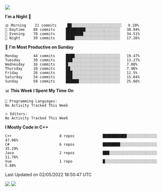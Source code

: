 ![](https://komarev.com/ghpvc/?username=lilpidgey&color=red)
<!--START_SECTION:waka-->
**I'm a Night 🦉** 

```text
🌞 Morning    21 commits     ██░░░░░░░░░░░░░░░░░░░░░░░   9.29% 
🌆 Daytime    88 commits     █████████░░░░░░░░░░░░░░░░   38.94% 
🌃 Evening    78 commits     ████████░░░░░░░░░░░░░░░░░   34.51% 
🌙 Night      39 commits     ████░░░░░░░░░░░░░░░░░░░░░   17.26%

```
📅 **I'm Most Productive on Sunday** 

```text
Monday       44 commits     ████░░░░░░░░░░░░░░░░░░░░░   19.47% 
Tuesday      30 commits     ███░░░░░░░░░░░░░░░░░░░░░░   13.27% 
Wednesday    16 commits     █░░░░░░░░░░░░░░░░░░░░░░░░   7.08% 
Thursday     18 commits     ██░░░░░░░░░░░░░░░░░░░░░░░   7.96% 
Friday       26 commits     ███░░░░░░░░░░░░░░░░░░░░░░   11.5% 
Saturday     34 commits     ███░░░░░░░░░░░░░░░░░░░░░░   15.04% 
Sunday       58 commits     ██████░░░░░░░░░░░░░░░░░░░   25.66%

```


📊 **This Week I Spent My Time On** 

```text
💬 Programming Languages: 
No Activity Tracked This Week

🔥 Editors: 
No Activity Tracked This Week

```

**I Mostly Code in C++** 

```text
C++                      8 repos             ███████████░░░░░░░░░░░░░░   47.06% 
C#                       6 repos             ████████░░░░░░░░░░░░░░░░░   35.29% 
Java                     2 repos             ███░░░░░░░░░░░░░░░░░░░░░░   11.76% 
Vue                      1 repo              █░░░░░░░░░░░░░░░░░░░░░░░░   5.88%

```



 Last Updated on 02/05/2022 18:50:47 UTC
<!--END_SECTION:waka-->
![](https://hit.yhype.me/github/profile?user_id=42968544)
![](https://komarev.com/ghpvc/?lilpidgey)
